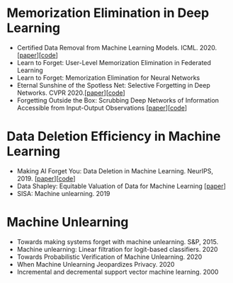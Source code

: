 # Memorization Elimination in Deep Learning
- Certified Data Removal from Machine Learning Models. ICML. 2020.[[paper](https://arxiv.org/pdf/1911.03030.pdf)][[code](https://github.com/facebookresearch/certified-removal)]
- Learn to Forget: User-Level Memorization Elimination in Federated Learning  
- Learn to Forget: Memorization Elimination for Neural Networks
- Eternal Sunshine of the Spotless Net: Selective Forgetting in Deep Networks. CVPR 2020.[[paper](https://openaccess.thecvf.com/content_CVPR_2020/papers/Golatkar_Eternal_Sunshine_of_the_Spotless_Net_Selective_Forgetting_in_Deep_CVPR_2020_paper.pdf)][[code](https://github.com/AdityaGolatkar/SelectiveForgetting)]  
- Forgetting Outside the Box: Scrubbing Deep Networks of Information Accessible from Input-Output Observations [[paper](https://arxiv.org/abs/2003.02960)][[code](https://github.com/AdityaGolatkar/SelectiveForgetting)]

# Data Deletion Efficiency in Machine Learning
- Making AI Forget You: Data Deletion in Machine Learning. NeurIPS, 2019. [[paper](https://arxiv.org/abs/1907.05012)][[code](https://github.com/tginart/deletion-efficient-kmeans)]
- Data Shapley: Equitable Valuation of Data for Machine Learning [[paper](https://arxiv.org/abs/1904.02868)]
- SISA: Machine unlearning. 2019


# Machine Unlearning
- Towards making systems forget with machine unlearning. S&P, 2015.
- Machine unlearning: Linear filtration for logit-based classifiers. 2020
- Towards Probabilistic Verification of Machine Unlearning. 2020
- When Machine Unlearning Jeopardizes Privacy. 2020
- Incremental and decremental support vector machine learning. 2000








